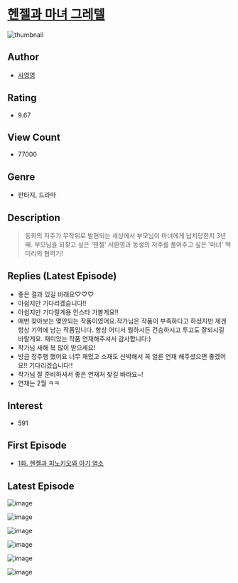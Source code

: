 # [헨젤과 마녀 그레텔](https://comic.naver.com/bestChallenge/list?titleId=776118)
![thumbnail](https://image-comic.pstatic.net/user_contents_data/challenge_comic/2023/04/26/347779/upload_3558233371701621557_480x623.jpeg)

## Author
- [사영영](https://comic.naver.com/artistTitle?id=347779)

## Rating
- 9.67

## View Count
- 77000

## Genre
- 판타지, 드라마

## Description
> 동화의 저주가 무작위로 발현되는 세상에서 부모님이 마녀에게 납치당한지 3년째. 부모님을 되찾고 싶은 '헨젤' 서환영과 동생의 저주를 풀어주고 싶은 '마녀' 백미리의 협력기!

## Replies (Latest Episode)
- 좋은 결과 있길 바래요♡♡♡
- 아쉽지만 기다리겠습니다!!
- 아쉽지만 기다릴게용 인스타 가볼게요!!
- 매번 찾아보는 몇안되는 작품이였어요.작가님은 작품이 부족하다고 하셨지만 제겐 항상 기억에 남는 작품입니다. 항상 어디서 뭘하시든 건승하시고 투고도 잘되시길 바랄게요. 재미있는 작품 연재해주셔서 감사합니다:)
- 작가님 새해 복 많이 받으세요!
- 방금 정주행 했어요 너무 재밌고 소재도 신박해서 꼭 얼른 연재 해주셨으면 좋겠어요!! 기다리겠습니다!!
- 작가님 잘 준비하셔서 좋은 연재처 찾길 바라요~!
- 연재는 2월 ㅋㅋ

## Interest
- 591

## First Episode
- [1화. 헨젤과 피노키오와 아기 염소](https://comic.naver.com/bestChallenge/detail?titleId=776118&no=1)

## Latest Episode
![image](https://image-comic.pstatic.net/user_contents_data/challenge_comic/2022/02/24/347779/upload_7003721059210912567.jpeg)

![image](https://image-comic.pstatic.net/user_contents_data/challenge_comic/2022/02/24/347779/upload_3846745021805506616.jpeg)

![image](https://image-comic.pstatic.net/user_contents_data/challenge_comic/2022/02/24/347779/upload_7162193893494699873.jpeg)

![image](https://image-comic.pstatic.net/user_contents_data/challenge_comic/2022/02/24/347779/upload_3689916360310207792.jpeg)

![image](https://image-comic.pstatic.net/user_contents_data/challenge_comic/2022/02/24/347779/upload_3847825832309764919.jpeg)

![image](https://image-comic.pstatic.net/user_contents_data/challenge_comic/2022/02/24/347779/upload_3630295355262789169.jpeg)
